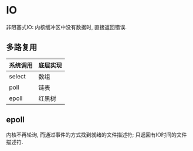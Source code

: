 # IO

非阻塞式IO: 内核缓冲区中没有数据时, 直接返回错误.

## 多路复用

| 系统调用 | 底层实现 |
| -------- | -------- |
| select   | 数组     |
| poll     | 链表     |
| epoll    | 红黑树   |

## epoll

内核不再轮询, 而通过事件的方式找到就绪的文件描述符; 只返回有IO时间的文件描述符.

